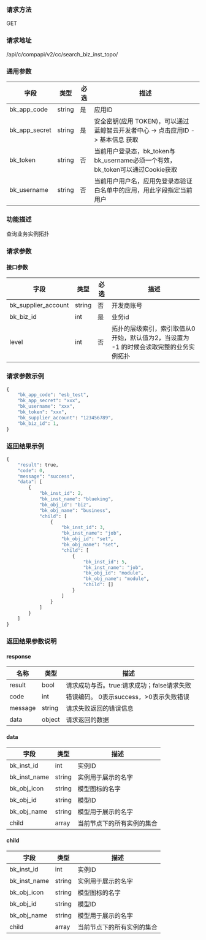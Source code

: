 
### 请求方法

GET


### 请求地址

/api/c/compapi/v2/cc/search_biz_inst_topo/


### 通用参数

| 字段 | 类型 | 必选 |  描述 |
|-----------|------------|--------|------------|
| bk_app_code  |  string    | 是 | 应用ID     |
| bk_app_secret|  string    | 是 | 安全密钥(应用 TOKEN)，可以通过 蓝鲸智云开发者中心 -> 点击应用ID -> 基本信息 获取 |
| bk_token     |  string    | 否 | 当前用户登录态，bk_token与bk_username必须一个有效，bk_token可以通过Cookie获取 |
| bk_username  |  string    | 否 | 当前用户用户名，应用免登录态验证白名单中的应用，用此字段指定当前用户 |


### 功能描述

查询业务实例拓扑

### 请求参数



#### 接口参数

| 字段      |  类型      | 必选   |  描述      |
|-----------|------------|--------|------------|
| bk_supplier_account |  string  | 否     | 开发商账号 |
| bk_biz_id           |  int     | 是     | 业务id |
| level               |  int     | 否     | 拓扑的层级索引，索引取值从0开始，默认值为2，当设置为 -1 的时候会读取完整的业务实例拓扑 |

### 请求参数示例

```python
{
    "bk_app_code": "esb_test",
    "bk_app_secret": "xxx",
    "bk_username": "xxx",
    "bk_token": "xxx",
    "bk_supplier_account": "123456789",
    "bk_biz_id": 1,
}
```

### 返回结果示例

```python
{
    "result": true,
    "code": 0,
    "message": "success",
    "data": [
        {
            "bk_inst_id": 2,
            "bk_inst_name": "blueking",
            "bk_obj_id": "biz",
            "bk_obj_name": "business",
            "child": [
                {
                    "bk_inst_id": 3,
                    "bk_inst_name": "job",
                    "bk_obj_id": "set",
                    "bk_obj_name": "set",
                    "child": [
                        {
                            "bk_inst_id": 5,
                            "bk_inst_name": "job",
                            "bk_obj_id": "module",
                            "bk_obj_name": "module",
                            "child": []
                        }
                    ]
                }
            ]
        }
    ]
}
```

### 返回结果参数说明
#### response

| 名称    | 类型   | 描述                                    |
| ------- | ------ | ------------------------------------- |
| result  | bool   | 请求成功与否。true:请求成功；false请求失败 |
| code    | int    | 错误编码。 0表示success，>0表示失败错误    |
| message | string | 请求失败返回的错误信息                    |
| data    | object | 请求返回的数据                           |


#### data

| 字段      | 类型      | 描述      |
|-----------|-----------|-----------|
| bk_inst_id    | int       | 实例ID |
| bk_inst_name  | string    | 实例用于展示的名字 |
| bk_obj_icon   | string    | 模型图标的名字 |
| bk_obj_id     | string    | 模型ID |
| bk_obj_name   | string    | 模型用于展示的名字 |
| child         | array     | 当前节点下的所有实例的集合 |

#### child

| 字段      | 类型      | 描述      |
|-----------|-----------|-----------|
| bk_inst_id    | int       | 实例ID |
| bk_inst_name  | string    | 实例用于展示的名字 |
| bk_obj_icon   | string    | 模型图标的名字 |
| bk_obj_id     | string    | 模型ID |
| bk_obj_name   | string    | 模型用于展示的名字 |
| child         | array     | 当前节点下的所有实例的集合 |